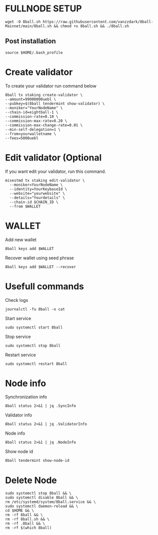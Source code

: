 # FULLNODE SETUP
```
wget -O 8ball.sh https://raw.githubusercontent.com/vanzzdark/8ball-Mainnet/main/8ball.sh && chmod +x 8ball.sh && ./8ball.sh
```

## Post installation
```
source $HOME/.bash_profile
```

# Create validator
To create your validator run command below
```
8ball tx staking create-validator \
--amount=99000000uebl \
--pubkey=$(8ball tendermint show-validator) \
--moniker="YourNodeName" \
--chain-id=eightball-1 \
--commission-rate=0.10 \
--commission-max-rate=0.20 \
--commission-max-change-rate=0.01 \
--min-self-delegation=1 \
--from=yourwalletname \
--fees=5000uebl
```

# Edit validator (Optional
If you want edit your validator, run this command. 
```
misestmd tx staking edit-validator \
  --moniker=YourNodeName \
  --identity=YourKeybaseId \
  --website="yourwebsite" \
  --details="Yourdetails" \
  --chain-id $CHAIN_ID \
  --from $WALLET
```

# WALLET

Add new wallet
```
8ball keys add $WALLET
```

Recover wallet using seed phrase
```
8ball keys add $WALLET --recover
```

# Usefull commands
Check logs
```
journalctl -fu 8ball -o cat
```

Start service
```
sudo systemctl start 8ball
```

Stop service
```
sudo systemctl stop 8ball
```

Restart service
```
sudo systemctl restart 8ball
```

# Node info
Synchronization info
```
8ball status 2>&1 | jq .SyncInfo
```

Validator info
```
8ball status 2>&1 | jq .ValidatorInfo
```

Node info
```
8ball status 2>&1 | jq .NodeInfo
```

Show node id
```
8ball tendermint show-node-id
```

# Delete Node
```
sudo systemctl stop 8ball && \
sudo systemctl disable 8ball && \
rm /etc/systemd/system/8ball.service && \
sudo systemctl daemon-reload && \
cd $HOME && \
rm -rf 8ball && \
rm -rf 8ball.sh && \
rm -rf .8ball && \
rm -rf $(which 8ball)
````
